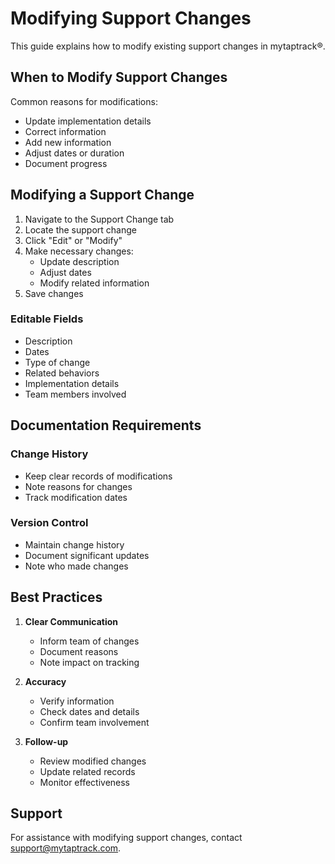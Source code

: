 # Modifying Support Changes

This guide explains how to modify existing support changes in mytaptrack®.

## When to Modify Support Changes

Common reasons for modifications:
- Update implementation details
- Correct information
- Add new information
- Adjust dates or duration
- Document progress

## Modifying a Support Change

1. Navigate to the Support Change tab
2. Locate the support change
3. Click "Edit" or "Modify"
4. Make necessary changes:
   - Update description
   - Adjust dates
   - Modify related information
5. Save changes

### Editable Fields

- Description
- Dates
- Type of change
- Related behaviors
- Implementation details
- Team members involved

## Documentation Requirements

### Change History
- Keep clear records of modifications
- Note reasons for changes
- Track modification dates

### Version Control
- Maintain change history
- Document significant updates
- Note who made changes

## Best Practices

1. **Clear Communication**
   - Inform team of changes
   - Document reasons
   - Note impact on tracking

2. **Accuracy**
   - Verify information
   - Check dates and details
   - Confirm team involvement

3. **Follow-up**
   - Review modified changes
   - Update related records
   - Monitor effectiveness

## Support

For assistance with modifying support changes, contact support@mytaptrack.com.